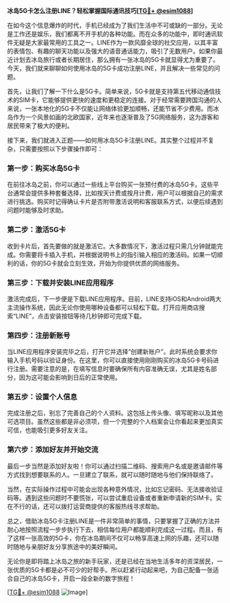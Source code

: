 **冰岛5G卡怎么注册LINE？轻松掌握国际通讯技巧[[TG💪+ @esim1088](https://t.me/s/esim1088)]**

在如今这个信息爆炸的时代，手机已经成为了我们生活中不可或缺的一部分。无论是工作还是娱乐，我们都离不开手机的各种功能。而在众多的功能中，即时通讯软件无疑是大家最常用的工具之一。LINE作为一款风靡全球的社交应用，以其丰富的表情包、有趣的聊天功能以及强大的语音通话能力，吸引了无数用户。如果你最近计划去冰岛旅行或者长期居住，那么拥有一张冰岛的5G卡就显得尤为重要了。今天，我们就来聊聊如何使用冰岛的5G卡成功注册LINE，并且解决一些常见的问题。

首先，让我们了解一下什么是5G卡。简单来说，5G卡就是支持第五代移动通信技术的SIM卡，它能够提供更快的速度和更稳定的连接。对于经常需要跨国沟通的人来说，一张本地化的5G卡不仅能让网络体验更加顺畅，还能节省不少费用。而冰岛作为一个风景如画的北欧国家，近年来也逐渐普及了5G网络服务，这为游客和居民带来了极大的便利。

接下来，我们就进入正题——如何用冰岛5G卡注册LINE。其实整个过程并不复杂，只需要按照以下步骤操作即可：

### 第一步：购买冰岛5G卡

在前往冰岛之前，你可以通过一些线上平台购买一张预付费的冰岛5G卡。这些平台通常会提供多种套餐选择，比如按天计费或按月计费，用户可以根据自己的需求进行挑选。购买时记得确认卡片是否附带激活说明和客服联系方式，以便后续遇到问题时能够及时求助。

### 第二步：激活5G卡

收到卡片后，首先要做的就是激活它。大多数情况下，激活过程只需几分钟就能完成。你需要将卡插入手机，并根据说明书上的指引输入相应的激活码。如果一切顺利的话，你的5G卡就会立刻生效，开始为你提供优质的网络服务。

### 第三步：下载并安装LINE应用程序

激活完成后，下一步便是下载LINE应用程序。目前，LINE支持iOS和Android两大主流操作系统，因此无论你使用哪种设备都可以轻松下载。打开应用商店搜索“LINE”，点击安装按钮等待几秒钟即可完成下载。

### 第四步：注册新账号

当LINE应用程序安装完毕之后，打开它并选择“创建新账户”。此时系统会要求你输入手机号码以验证身份。在这里，你可以直接使用刚刚购买的冰岛5G卡号码进行注册。需要注意的是，在填写信息时要确保所有内容准确无误，尤其是姓名部分，因为这可能会影响到日后的正常使用。

### 第五步：设置个人信息

完成注册之后，别忘了完善自己的个人资料。这包括上传头像、填写昵称以及其他可选项目。虽然这些都是非必须项，但一个完整的个人档案会让你看起来更加真实可信，也能吸引更多好友关注。

### 第六步：添加好友并开始交流

最后一步当然是添加好友啦！你可以通过扫描二维码、搜索用户名或是邀请邮件等方式找到想要联系的人。一旦建立了联系，就可以随时随地与他们保持联络了。

当然，在实际操作过程中可能会出现各种意外情况，比如忘记密码、无法接收验证码等。遇到这些问题时不要慌张，可以尝试重启设备或者重新申请新的SIM卡。实在不行的话，还可以拨打运营商提供的客服热线寻求帮助。

总之，借助冰岛5G卡注册LINE是一件非常简单的事情，只要掌握了正确的方法并耐心地按照流程一步步执行下去，相信每位用户都能顺利完成这一过程。而且，有了这样一张高效的5G卡，你在冰岛期间不仅可以畅享高速上网的乐趣，还可以随时随地与亲朋好友分享旅途中的美好瞬间。

无论你是即将踏上冰岛之旅的新手玩家，还是已经在当地生活多年的资深居民，一张优质的5G卡都是必不可少的好帮手。所以赶紧行动起来吧，为自己配备一张适合自己的冰岛5G卡，开启一段全新的数字旅程！

[[TG💪+ @esim1088](https://t.me/s/esim1088) ![Image](https://i.postimg.cc/4NQfJmqS/Snipaste-2025-05-13-00-14-12.png)]